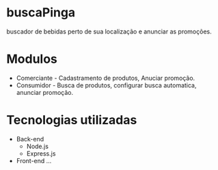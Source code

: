 # buscaPinga
buscador de bebidas perto de sua localização e anunciar as promoções.
# Modulos
* Comerciante - Cadastramento de produtos, Anuciar promoção.
* Consumidor  - Busca de produtos, configurar busca automatica, anunciar promoção.

# Tecnologias utilizadas
  * Back-end
    - Node.js
    - Express.js
  * Front-end
    ...
